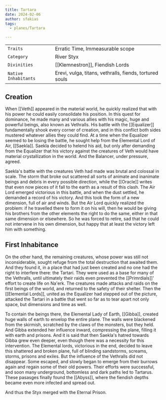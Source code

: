 ```yaml
---
title: Tartara
date: 2024-02-06
author: sfakias
tags:
  - planes/Tartara

---
```

| | |
| --- | --- |
| `Traits` | Erratic Time, Immeasurable scope |
| `Category` | River Styx |
| `Divinities` | [[Klemnestron]], Fiendish Lords |
| `Native Inhabitants` | Erevi, vulga, titans, vethralls, fiends, tortured souls |

## Creation

When [[Veth]] appeared in the material world, he quickly realized that with his power he could easily consolidate his position. In this quest for dominance, he made many and various allies with his magic, huge and powerful beings, also known as Vethralls. His battle with the [[Equalizer]] fundamentally shook every corner of creation, and in this conflict both sides mustered whatever allies they could find. At a time when the Equalizer seemed to be losing the battle, he sought help from the Elemental Lord of Air, [[Saekla]]. Saekla decided to helend his aid, but only after demanding from the Equalizer that his victory against the creatures of Veth would have material crystallization in the world. And the Balancer, under pressure, agreed.

Saekla's battle with the creatures Veth had made was brutal and colossal in scale. The storm that broke out scattered all sorts of animate and inanimate beings and debris in every possible direction, while the [[Oracle]] writes that even now pieces of it fall to the earth as a result of this clash. The Air Lord emerged victorious in this battle, and when the dust settled, he demanded a record of his victory. And this took the form of a new dimension, full of air and winds. But the Air Lord quickly realized the problem: if he travelled there to form it on his will, then he would be giving his brothers from the other elements the right to do the same, either in that same dimension or elsewhere. So he was forced to retire, sad that he could not intervene in his own dimension, but happy that at least the victory left him with something.

## First Inhabitance

On the other hand, the remaining creatures, whose power was still not inconsiderable, sought refuge from the total destruction that awaited them. And they found it, in a place that had just been created and no one had the right to interfere there: the Tartari. They were used as a base for many of the Vethralls, until ultimately their raids even prevented the [[Primrdials]]' effort to create life on Na'erk. The creatures made attacks and raids on the first beings of the world, and returned to the safety of their shelter. Then the [[Elemental Lords]], united as the Equalizer had stepped out of the picture, attacked the Tartari in a battle that went so far as to tear apart not only space, but dimensions and time as well.

To contain the beings there, the Elemental Lady of Earth, [[Gibba]], created huge walls of earth to envelop the entire plane. The walls were blackened from the skirmish, scratched by the claws of the monsters, but they held. And Gibba extended her influence inward, compressing the plane, filling it with earth and prisons. And it is said that then Saekla's hatred towards Gibba grew even deeper, even though there was a necessity for this intervention. The Elemental lords, victorious in the end, decided to leave this shattered and broken plane, full of blinding sandstorms, screams, storms, prisons and exiles.
But the influence of the Vethralls did not disappear. Some escaped, and slowly began to emerge from their burrows again and regain some of their old powers. Their efforts were successful, and soon many underground, bottomless and dark paths led to Tartarus. These pasasges finally found the [[Abyss]], where the fiendish depths became even more infected and spread out.

And thus the Styx merged with the Eternal Prison.